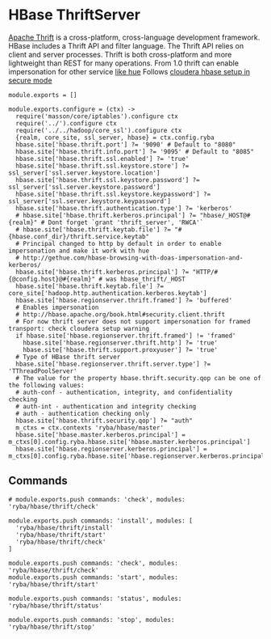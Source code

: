 
# HBase ThriftServer

[Apache Thrift](http://wiki.apache.org/hadoop/Hbase/ThriftApi) is a cross-platform, cross-language development framework.
HBase includes a Thrift API and filter language. The Thrift API relies on client and server processes.
Thrift is both cross-platform and more lightweight than REST for many operations.
From 1.0 thrift can enable impersonation for other service [like hue][hue-hbase-impersonation]
Follows [cloudera hbase setup in secure mode][hbase-configuration]

    module.exports = []

    module.exports.configure = (ctx) ->
      require('masson/core/iptables').configure ctx
      require('../').configure ctx
      require('../../hadoop/core_ssl').configure ctx
      {realm, core_site, ssl_server, hbase} = ctx.config.ryba
      hbase.site['hbase.thrift.port'] ?= '9090' # Default to "8080"
      hbase.site['hbase.thrift.info.port'] ?= '9095' # Default to "8085"
      hbase.site['hbase.thrift.ssl.enabled'] ?= 'true'
      hbase.site['hbase.thrift.ssl.keystore.store'] ?= ssl_server['ssl.server.keystore.location']
      hbase.site['hbase.thrift.ssl.keystore.password'] ?= ssl_server['ssl.server.keystore.password']
      hbase.site['hbase.thrift.ssl.keystore.keypassword'] ?= ssl_server['ssl.server.keystore.keypassword']
      hbase.site['hbase.thrift.authentication.type'] ?= 'kerberos'
      # hbase.site['hbase.thrift.kerberos.principal'] ?= "hbase/_HOST@#{realm}" # Dont forget `grant 'thrift_server', 'RWCA'`
      # hbase.site['hbase.thrift.keytab.file'] ?= "#{hbase.conf_dir}/thrift.service.keytab"
      # Principal changed to http by default in order to enable impersonation and make it work with hue
      # http://gethue.com/hbase-browsing-with-doas-impersonation-and-kerberos/
      hbase.site['hbase.thrift.kerberos.principal'] ?= "HTTP/#{@config.host}@#{realm}" # was hbase_thrift/_HOST
      hbase.site['hbase.thrift.keytab.file'] ?= core_site['hadoop.http.authentication.kerberos.keytab']
      hbase.site['hbase.regionserver.thrift.framed'] ?= 'buffered'
      # Enables impersonation
      # http://hbase.apache.org/book.html#security.client.thrift
      # For now thrift server does not support impersonation for framed transport: check cloudera setup warning
      if hbase.site['hbase.regionserver.thrift.framed'] != 'framed'
        hbase.site['hbase.regionserver.thrift.http'] ?= 'true'
        hbase.site['hbase.thrift.support.proxyuser'] ?= 'true'
      # Type of HBase thrift server
      hbase.site['hbase.regionserver.thrift.server.type'] ?= 'TThreadPoolServer'
      # The value for the property hbase.thrift.security.qop can be one of the following values:
      # auth-conf - authentication, integrity, and confidentiality checking
      # auth-int - authentication and integrity checking
      # auth - authentication checking only
      hbase.site['hbase.thrift.security.qop'] ?= "auth"
      m_ctxs = ctx.contexts 'ryba/hbase/master'
      hbase.site['hbase.master.kerberos.principal'] = m_ctxs[0].config.ryba.hbase.site['hbase.master.kerberos.principal']
      hbase.site['hbase.regionserver.kerberos.principal'] = m_ctxs[0].config.ryba.hbase.site['hbase.regionserver.kerberos.principal']

## Commands

    # module.exports.push commands: 'check', modules: 'ryba/hbase/thrift/check'

    module.exports.push commands: 'install', modules: [
      'ryba/hbase/thrift/install'
      'ryba/hbase/thrift/start'
      'ryba/hbase/thrift/check'
    ]

    module.exports.push commands: 'check', modules: 'ryba/hbase/thrift/check'
    module.exports.push commands: 'start', modules: 'ryba/hbase/thrift/start'

    module.exports.push commands: 'status', modules: 'ryba/hbase/thrift/status'

    module.exports.push commands: 'stop', modules: 'ryba/hbase/thrift/stop'

  [hue-hbase-impersonation]:(http://gethue.com/hbase-browsing-with-doas-impersonation-and-kerberos/)
  [hbase-configuration]:(http://www.cloudera.com/content/www/en-us/documentation/enterprise/latest/topics/cdh_sg_hbase_authentication.html/)
